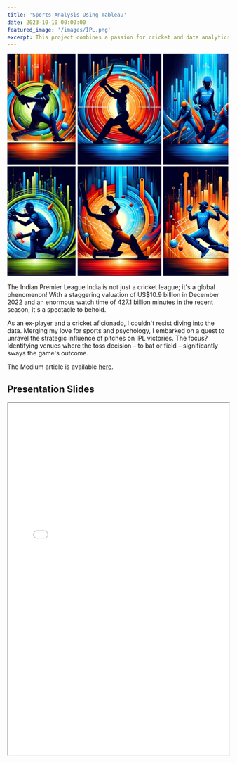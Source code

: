 ```yaml
---
title: 'Sports Analysis Using Tableau'
date: 2023-10-10 00:00:00
featured_image: '/images/IPL.png'
excerpt: This project combines a passion for cricket and data analytics to discover patterns and develop winning strategies for IPL teams. It aims to reveal insights beyond standard evaluations, focusing on individual and team performances and optimal match strategies.
---
```


![](/images/IPL.png)

The Indian Premier League India is not just a cricket league; it's a global phenomenon! With a staggering valuation of US$10.9 billion in December 2022 and an enormous watch time of 427.1 billion minutes in the recent season, it's a spectacle to behold.

As an ex-player and a cricket aficionado, I couldn't resist diving into the data. Merging my love for sports and psychology, I embarked on a quest to unravel the strategic influence of pitches on IPL victories. The focus? Identifying venues where the toss decision – to bat or field – significantly sways the game's outcome.

The Medium article is available [here](https://medium.com/@kavyasri_49247/sports-analytics-unlocking-ipls-winning-strategies-with-tableau-899c663e6c42).


## Presentation Slides

<iframe width="100%" height="800" src="/pdf/VisualAnaF.pptx">
